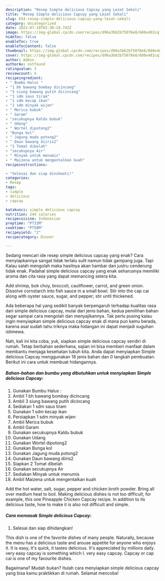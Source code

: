 ```yaml
---
description: "Resep Simple delicious Capcay yang Lezat Sekali"
title: "Resep Simple delicious Capcay yang Lezat Sekali"
slug: 654-resep-simple-delicious-capcay-yang-lezat-sekali
category: Uncategorized
date: 2022-07-18T03:30:19.742Z
image: https://img-global.cpcdn.com/recipes/d96a3b62bf5078e8/680x482cq70/simple-delicious-capcay-foto-resep-utama.jpg
hideToc: false
enableToc: true
enableTocContent: false
thumbnail: https://img-global.cpcdn.com/recipes/d96a3b62bf5078e8/680x482cq70/simple-delicious-capcay-foto-resep-utama.jpg
cover: https://img-global.cpcdn.com/recipes/d96a3b62bf5078e8/680x482cq70/simple-delicious-capcay-foto-resep-utama.jpg
author: Admin
authorAv: notfound
ratingvalue: 3
reviewcount: 4
recipeingredient:
- " Bumbu Halus "
- "1 bh bawang bombay dicincang"
- "3 siung bawang putih dicincang"
- "1 sdm saus tiram"
- "1 sdm kecap ikan"
- "1 sdm minyak wijen"
- " Merica bubuk"
- " Garam"
- "secukupnya Kaldu bubuk"
- " Udang"
- " Wortel dipotong2"
- "Bunga kol"
- " Jagung muda potong2"
- " Daun bawang diiris2"
- "2 Tomat dibelah"
- "secukupnya Air"
- " Minyak untuk menumis"
- " Maizena untuk mengentalkan kuah"
recipeinstructions:

- "Selesai dan siap dinikmati!"
categories:
- Resep
tags:
- simple
- delicious
- capcay

katakunci: simple delicious capcay 
nutrition: 244 calories
recipecuisine: Indonesian
preptime: "PT33M"
cooktime: "PT58M"
recipeyield: "2"
recipecategory: Dinner

---
```



Sedang mencari ide resep simple delicious capcay yang enak? Cara menyiapkannya sangat tidak terlalu sulit namun tidak gampang juga. Tapi Kalau salah mengolah maka hasilnya akan hambar dan justru cenderung tidak enak. Padahal simple delicious capcay yang enak seharusnya memiliki aroma dan cita rasa yang dapat memancing selera kita.


Add shrimp, bok choy, broccoli, cauliflower, carrot, and green onion. Dissolve cornstarch into fish sauce in a small bowl. Stir into the cap cai along with oyster sauce, sugar, and pepper; stir until thickened.

Ada beberapa hal yang sedikit banyak berpengaruh terhadap kualitas rasa dari simple delicious capcay, mulai dari jenis bahan, kedua pemilihan bahan segar sampai cara mengolah dan menyajikannya. Tak perlu pusing kalau ingin menyiapkan simple delicious capcay enak di mana pun kamu berada, karena asal sudah tahu triknya maka hidangan ini dapat menjadi suguhan istimewa.


Nah, kali ini kita coba, yuk, siapkan simple delicious capcay sendiri di rumah. Tetap berbahan sederhana, sajian ini bisa memberi manfaat dalam membantu menjaga kesehatan tubuh kita. Anda dapat menyiapkan Simple delicious Capcay menggunakan 18 jenis bahan dan 0 langkah pembuatan. Berikut ini cara untuk membuat hidangannya.

<!--inarticleads1-->

##### Bahan-bahan dan bumbu yang dibutuhkan untuk menyiapkan Simple delicious Capcay:

1. Gunakan  Bumbu Halus :
1. Ambil 1 bh bawang bombay dicincang
1. Ambil 3 siung bawang putih dicincang
1. Sediakan 1 sdm saus tiram
1. Gunakan 1 sdm kecap ikan
1. Persiapkan 1 sdm minyak wijen
1. Ambil  Merica bubuk
1. Ambil  Garam
1. Gunakan secukupnya Kaldu bubuk
1. Gunakan  Udang
1. Gunakan  Wortel dipotong2
1. Gunakan Bunga kol
1. Gunakan  Jagung muda potong2
1. Gunakan  Daun bawang diiris2
1. Siapkan 2 Tomat dibelah
1. Gunakan secukupnya Air
1. Sediakan  Minyak untuk menumis
1. Ambil  Maizena untuk mengentalkan kuah


Add the hot water, salt, sugar, pepper and chicken broth powder. Bring all over medium heat to boil. Making delicious dishes is not too difficult, for example, this one Pineapple Chicken Capcay recipe. In addition to its delicious taste, how to make it is also not difficult and simple. 

<!--inarticleads2-->

##### Cara memasak Simple delicious Capcay:


1. Selesai dan siap dihidangkan!

This dish is one of the favorite dishes of many people. Naturally, because the menu has a delicious taste and arouse appetite for anyone who enjoys it. It is easy, it&#39;s quick, it tastes delicious. It&#39;s appreciated by millions daily. very easy capcay is something which I. very easy capcay. Capcay or cap cai is one of my favourite dishes. 

Bagaimana? Mudah bukan? Itulah cara menyiapkan simple delicious capcay yang bisa kamu praktikkan di rumah. Selamat mencoba!
